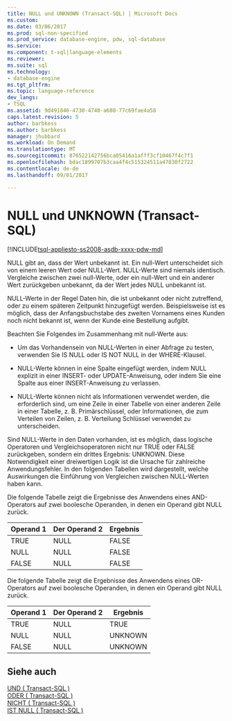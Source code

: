 ```yaml
---
title: NULL und UNKNOWN (Transact-SQL) | Microsoft Docs
ms.custom: 
ms.date: 03/06/2017
ms.prod: sql-non-specified
ms.prod_service: database-engine, pdw, sql-database
ms.service: 
ms.component: t-sql|language-elements
ms.reviewer: 
ms.suite: sql
ms.technology:
- database-engine
ms.tgt_pltfrm: 
ms.topic: language-reference
dev_langs:
- TSQL
ms.assetid: 9d491846-4730-4740-a680-77c69fae4a58
caps.latest.revision: 5
author: barbkess
ms.author: barbkess
manager: jhubbard
ms.workload: On Demand
ms.translationtype: MT
ms.sourcegitcommit: 876522142756bca05416a1afff3cf10467f4c7f1
ms.openlocfilehash: bdac1899707b3caa4f4c515324511a47830f2722
ms.contentlocale: de-de
ms.lasthandoff: 09/01/2017

---
```

# <a name="null-and-unknown-transact-sql"></a>NULL und UNKNOWN (Transact-SQL)
[!INCLUDE[tsql-appliesto-ss2008-asdb-xxxx-pdw-md](../../includes/tsql-appliesto-ss2008-asdb-xxxx-pdw-md.md)]

  NULL gibt an, dass der Wert unbekannt ist. Ein null-Wert unterscheidet sich von einem leeren Wert oder NULL-Wert. NULL-Werte sind niemals identisch. Vergleiche zwischen zwei null-Werte, oder ein null-Wert und ein anderer Wert zurückgeben unbekannt, da der Wert jedes NULL unbekannt ist.  
  
 NULL-Werte in der Regel Daten hin, die ist unbekannt oder nicht zutreffend, oder zu einem späteren Zeitpunkt hinzugefügt werden. Beispielsweise ist es möglich, dass der Anfangsbuchstabe des zweiten Vornamens eines Kunden noch nicht bekannt ist, wenn der Kunde eine Bestellung aufgibt.  
  
 Beachten Sie Folgendes im Zusammenhang mit null-Werte aus:  
  
-   Um das Vorhandensein von NULL-Werten in einer Abfrage zu testen, verwenden Sie IS NULL oder IS NOT NULL in der WHERE-Klausel.  
  
-   NULL-Werte können in eine Spalte eingefügt werden, indem NULL explizit in einer INSERT- oder UPDATE-Anweisung, oder indem Sie eine Spalte aus einer INSERT-Anweisung zu verlassen.  
  
-   NULL-Werte können nicht als Informationen verwendet werden, die erforderlich sind, um eine Zeile in einer Tabelle von einer anderen Zeile in einer Tabelle, z. B. Primärschlüssel, oder Informationen, die zum Verteilen von Zeilen, z. B. Verteilung Schlüssel verwendet zu unterscheiden.  
  
 Sind NULL-Werte in den Daten vorhanden, ist es möglich, dass logische Operatoren und Vergleichsoperatoren nicht nur TRUE oder FALSE zurückgeben, sondern ein drittes Ergebnis: UNKNOWN. Diese Notwendigkeit einer dreiwertigen Logik ist die Ursache für zahlreiche Anwendungsfehler. In den folgenden Tabellen wird dargestellt, welche Auswirkungen die Einführung von Vergleichen zwischen NULL-Werten haben kann.  
  
 Die folgende Tabelle zeigt die Ergebnisse des Anwendens eines AND-Operators auf zwei boolesche Operanden, in denen ein Operand gibt NULL zurück.  
  
|Operand 1|Der Operand 2|Ergebnis|  
|---------------|---------------|------------|  
|TRUE|NULL|FALSE|  
|NULL|NULL|FALSE|  
|FALSE|NULL|FALSE|  
  
 Die folgende Tabelle zeigt die Ergebnisse des Anwendens eines OR-Operators auf zwei boolesche Operanden, in denen ein Operand gibt NULL zurück.  
  
|Operand 1|Der Operand 2|Ergebnis|  
|---------------|---------------|------------|  
|TRUE|NULL|TRUE|  
|NULL|NULL|UNKNOWN|  
|FALSE|NULL|UNKNOWN|  
  
## <a name="see-also"></a>Siehe auch  
 [UND &#40; Transact-SQL &#41;](../../t-sql/language-elements/and-transact-sql.md)   
 [ODER &#40; Transact-SQL &#41;](../../t-sql/language-elements/or-transact-sql.md)   
 [NICHT &#40; Transact-SQL &#41;](../../t-sql/language-elements/not-transact-sql.md)   
 [IST NULL &#40; Transact-SQL &#41;](../../t-sql/queries/is-null-transact-sql.md)  
  
  

